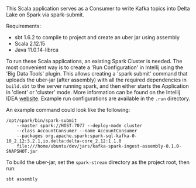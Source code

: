 This Scala application serves as a Consumer to write Kafka topics into Delta Lake on Spark via spark-submit.

Requirements:
- sbt 1.6.2 to compile to project and create an uber jar using assembly
- Scala 2.12.15
- Java 11.0.14-librca

To run these Scala applications, an existing Spark Cluster is needed. The most convenient way is to
create a 'Run Configuration' in Intellij using the 'Big Data Tools' plugin. This allows creating a 'spark submit'
command that uploads the uber-jar (after assembly) with all the required dependencies in `build.sbt` to the server running spark, and
then either starts the Application in 'client' or 'cluster' mode. More information can be found
on the Intellij IDEA [website](https://www.jetbrains.com/help/idea/big-data-tools-spark-submit.html).
Example run configurations are available in the ```.run``` directory.

An example command could look like the following:

```
/opt/spark/bin/spark-submit  
    --master spark://HOST:7077 --deploy-mode cluster  
    --class AccountConsumer --name AccountConsumer  
    --packages org.apache.spark:spark-sql-kafka-0-10_2.12:3.2.1,io.delta:delta-core_2.12:1.1.0  
    file:///home/ubuntu/dev/jars/kafka-spark-ingest-assembly-0.1.0-SNAPSHOT.jar
 ```

To build the uber-jar, set the ```spark-stream``` directory as the project root, then run:

```
sbt assembly
```
